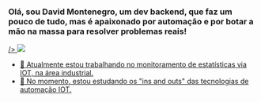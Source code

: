 ### Olá, sou David Montenegro, um dev backend, que faz um pouco de tudo, mas é apaixonado por automação e por botar a mão na massa para resolver problemas reais!

<a href="https://github.com/David-es-Montenegro">
<picture>
<source 
  srcset="https://github-readme-stats.vercel.app/api?username=David-es-Montenegro&show_icons=true&theme=github_dark&count_private=true&custom_title=David%20Montenegro&text_bold=false"
  media="(prefers-color-scheme: dark)"
<img src= "https://github-readme-stats.vercel.app/api/top-langs/?username=David-es-Montenegro&layout=compact&theme=github_dark">
/>
<source
  srcset="https://github-readme-stats.vercel.app/api?username=David-es-Montenegro&show_icons=true&theme=swift&border_color=000000&count_private=true&custom_title=David%20Montenegro&text_bold=false"
  media="(prefers-color-scheme: light), (prefers-color-scheme: no-preference)"
/>
<img src="https://github-readme-stats.vercel.app/api?username=anuraghazra&show_icons=true" />
</picture>


  
- 🔭 Atualmente estou trabalhando no monitoramento de estatísticas via IOT, na área industrial.
- 🌱 No momento, estou estudando os "ins and outs" das tecnologias de automação IOT.
